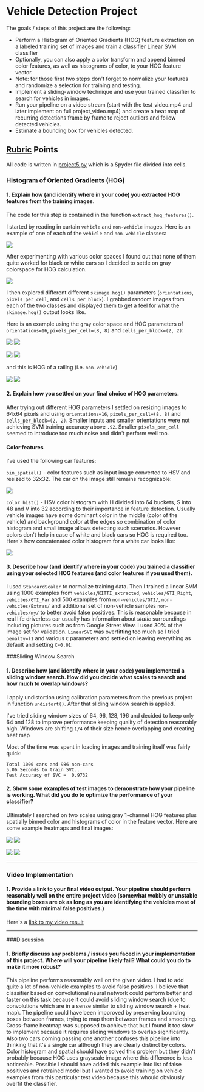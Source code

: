# Vehicle Detection Project

The goals / steps of this project are the following:

* Perform a Histogram of Oriented Gradients (HOG) feature extraction on a labeled training set of images and train a classifier Linear SVM classifier
* Optionally, you can also apply a color transform and append binned color features, as well as histograms of color, to your HOG feature vector. 
* Note: for those first two steps don't forget to normalize your features and randomize a selection for training and testing.
* Implement a sliding-window technique and use your trained classifier to search for vehicles in images.
* Run your pipeline on a video stream (start with the test_video.mp4 and later implement on full project_video.mp4) and create a heat map of recurring detections frame by frame to reject outliers and follow detected vehicles.
* Estimate a bounding box for vehicles detected.

## [Rubric](https://review.udacity.com/#!/rubrics/513/view) Points

All code is written in [project5.py](./project5.py) which is a Spyder file divided into cells.

### Histogram of Oriented Gradients (HOG)

#### 1. Explain how (and identify where in your code) you extracted HOG features from the training images.

The code for this step is contained in the function `extract_hog_features()`.

I started by reading in cartain `vehicle` and `non-vehicle` images.  Here is an example of one of each of the `vehicle` and `non-vehicle` classes:

![](./examples/car_not_car.png)

After experimenting with various color spaces I found out that none of them quite worked for black or white cars so I decided to settle on gray colorspace for HOG calculation.

![](./examples/color_spaces.png)

I then explored different different `skimage.hog()` parameters (`orientations`, `pixels_per_cell`, and `cells_per_block`).  I grabbed random images from each of the two classes and displayed them to get a feel for what the `skimage.hog()` output looks like.

Here is an example using the `gray` color space and HOG parameters of `orientations=16`, `pixels_per_cell=(8, 8)` and `cells_per_block=(2, 2)`:

![](./examples/white_car.png)
![](./examples/white_car_hog.png)

![](./examples/black_car.png)
![](./examples/black_car_hog.png)

and this is HOG of a railing (i.e. `non-vehicle`)

![](./examples/railing.png)
![](./examples/railing_hog.png)


#### 2. Explain how you settled on your final choice of HOG parameters.

After trying out different HOG parameters I settled on resizing images to 64x64 pixels and using `orientations=16`, `pixels_per_cell=(8, 8)` and `cells_per_block=(2, 2)`.
Smaller inputs and smaller orientations were not achieving SVM training accuracy above `.92`. Smaller `pixels_per_cell` seemed to introduce too much noise and didn't perform well too.

#### Color features
I've used the following car features:

`bin_spatial()` - color features such as input image converted to HSV and resized to 32x32. The car on the image still remains recognizable:

![](./examples/black_car_spatial_v.png)

`color_hist()` - HSV color histogram with H divided into 64 buckets, S into 48 and V into 32 according to their importance in feature detection. Usually vehicle images have some dominant color in the middle (color of the vehicle) and background color at the edges so combination of color histogram and small image allows detecting such scenarios.
However colors don't help in case of white and black cars so HOG is required too.
Here's how concatenated color histogram for a white car looks like:

![](./examples/white_car_color_hist.png)

#### 3. Describe how (and identify where in your code) you trained a classifier using your selected HOG features (and color features if you used them).

I used `StandardScaler` to normalize training data. Then I trained a linear SVM using 1000 examples from `vehicles/KITTI_extracted`, `vehicles/GTI_Right`, `vehicles/GTI_Far` and 500 examples from `non-vehicles/GTI/`, `non-vehicles/Extras/` and additional set of non-vehicle samples `non-vehicles/my/` to better avoid false positives. This is reasonable because in real life driverless car usually has information about _static_ surroundings including pictures such as from Google Street View. I used 30% of the image set for validation.
`LinearSVC` was overfitting too much so I tried `penalty=l1` and various `C` parameters and settled on leaving everything as default and setting `C=0.01`.

###Sliding Window Search

#### 1. Describe how (and identify where in your code) you implemented a sliding window search.  How did you decide what scales to search and how much to overlap windows?

I apply undistortion using calibration parameters from the previous project in function `undistort()`. After that sliding window search is applied.

I've tried sliding window sizes of 64, 96, 128, 196 and decided to keep only 64 and 128 to improve performance keeping quality of detection reasonably high.
Windows are shifting `1/4` of their size hence overlapping and creating heat map

Most of the time was spent in loading images and training itself was fairly quick:

    Total 1000 cars and 986 non-cars
    5.06 Seconds to train SVC...
    Test Accuracy of SVC =  0.9732

#### 2. Show some examples of test images to demonstrate how your pipeline is working.  What did you do to optimize the performance of your classifier?

Ultimately I searched on two scales using gray 1-channel HOG features plus spatially binned color and histograms of color in the feature vector. Here are some example heatmaps and final images:

![](./examples/white_car_heatmap_labeled.png)
![](./examples/white_car_before_heatmap_labeling.png)

![](./examples/heatmap_2.png)
![](./examples/after_heatmap_2.png)

---

### Video Implementation

#### 1. Provide a link to your final video output.  Your pipeline should perform reasonably well on the entire project video (somewhat wobbly or unstable bounding boxes are ok as long as you are identifying the vehicles most of the time with minimal false positives.)
Here's a [link to my video result](./project_video.mp4)

---

###Discussion

#### 1. Briefly discuss any problems / issues you faced in your implementation of this project.  Where will your pipeline likely fail?  What could you do to make it more robust?

This pipeline performs reasonably well on the given video. I had to add quite a lot of non-vehicle examples to avoid false positives. I believe that classifier based on convolutional neural network could perform better and faster on this task because it could avoid sliding window search (due to convolutions which are in a sense similar to sliding window search + heat map). The pipeline could have been imporoved by preserving bounding boxes between frames, trying to map them between frames and smoothing. Cross-frame heatmap was supposed to achieve that but I found it too slow to implement because it requires sliding windows to overlap significantly. Also two cars coming passing one another confuses this pipeline into thinking that it's a single car although they are clearly distinct by colors. Color histogram and spatial should have solved this problem but they didn't probably because HOG uses grayscale image where this difference is less noticeable. Possible I should have added this example into list of false positives and retrained model but I wanted to avoid training on vehicle examples from this particular test video because this whould obviously overfit the classifier.
